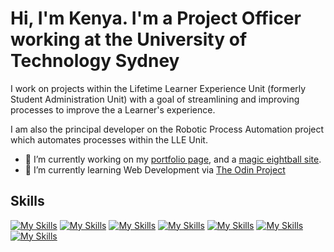 # Hi, I'm Kenya. I'm a Project Officer working at the University of Technology Sydney

I work on projects within the Lifetime Learner Experience Unit (formerly Student Administration Unit) with a goal of streamlining and improving processes to improve the a Learner's experience.

I am also the principal developer on the Robotic Process Automation project which automates processes within the LLE Unit.

- 🔭 I’m currently working on my [portfolio page](https://kenyachan.dev), and a [magic eightball site](https://magic8ball.kenyachan.dev/).
- 🌱 I’m currently learning Web Development via [The Odin Project](https://theodinproject.com)

## Skills

[![My Skills](https://skills.thijs.gg/icons?i=html&theme=dark)](https://www.w3schools.com/whatis/whatis_html.asp)
[![My Skills](https://skills.thijs.gg/icons?i=css&theme=dark)](https://www.w3schools.com/whatis/whatis_css.asp)
[![My Skills](https://skills.thijs.gg/icons?i=js&theme=dark)](https://www.w3schools.com/whatis/whatis_js.asp)
[![My Skills](https://skills.thijs.gg/icons?i=nodejs&theme=dark)](https://nodejs.dev/)
[![My Skills](https://skills.thijs.gg/icons?i=vim&theme=dark)](https://www.vim.org/)
[![My Skills](https://skills.thijs.gg/icons?i=git&theme=dark)](https://git-scm.com/)
[![My Skills](https://skills.thijs.gg/icons?i=md&theme=dark)](https://en.wikipedia.org/wiki/Markdown)

<!--
**kenyachan/kenyachan** is a ✨ _special_ ✨ repository because its `README.md` (this file) appears on your GitHub profile.

Here are some ideas to get you started:

- 🔭 I’m currently working on ...
- 🌱 I’m currently learning ...
- 👯 I’m looking to collaborate on ...
- 🤔 I’m looking for help with ...
- 💬 Ask me about ...
- 📫 How to reach me: ...
- 😄 Pronouns: ...
- ⚡ Fun fact: ...
-->
